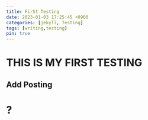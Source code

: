 ```yaml
---
title: FirSt Testing
date: 2023-01-03 17:25:45 +0900
categories: [jekyll, Testing]
tags: [writing,testing]
pin: true
---
```


# THIS IS MY FIRST TESTING

## Add Posting

# ?
